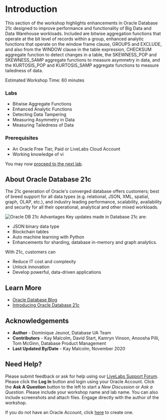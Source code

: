 # Introduction

This section of the workshop highlights enhancements in Oracle Database 21c designed to improve performance and functionality of Big Data and Data Warehouse workloads. Included are bitwise aggregation functions that operate at the bit level of records within a group, enhanced analytic functions that operate on the window frame clause, GROUPS and EXCLUDE, and also from the WINDOW clause in the table expression, CHECKSUM aggregate function to detect changes in a table, the SKEWNESS\_POP and SKEWNESS\_SAMP aggregate functions to measure asymmetry in data, and the KURTOSIS\_POP and KURTOSIS\_SAMP aggregate functions to measure tailedness of data.

Estimated Workshop Time: 60 minutes

### Labs
* Bitwise Aggregate Functions
* Enhanced Analytic Functions
* Detecting Data Tampering
* Measuring Asymmetry in Data
* Measuring Tailedness of Data

### Prerequisites

* An Oracle Free Tier, Paid or LiveLabs Cloud Account
* Working knowledge of vi

You may now [proceed to the next lab](#next).

## About Oracle Database 21c
The 21c generation of Oracle's converged database offers customers; best of breed support for all data types (e.g. relational, JSON, XML, spatial, graph, OLAP, etc.), and industry leading performance, scalability, availability and security for all their operational, analytical and other mixed workloads.

 ![Oracle DB 21c Advantages](images/21c-support.png "Oracle DB 21c Advantages")
Key updates made in Database 21c are:
* JSON binary data type
* Blockchain tables
* Auto machine learning with Python
* Enhancements for sharding, database in-memory and graph analytics.

With 21c, customers can
* Reduce IT cost and complexity
* Unlock innovation
* Develop powerful, data-driven applications


## Learn More

* [Oracle Database Blog](http://blogs.oracle.com/database)
* [Introducing Oracle Database 21c](https://blogs.oracle.com/database/introducing-oracle-database-21c)

## Acknowledgements
* **Author** - Dominique Jeunot, Database UA Team
* **Contributors** - Kay Malcolm, David Start, Kamryn Vinson, Anoosha Pilli, Tom McGinn, Database Product Management
* **Last Updated By/Date** - Kay Malcolm, November 2020

## Need Help?
Please submit feedback or ask for help using our [LiveLabs Support Forum](https://community.oracle.com/tech/developers/categories/database-19c). Please click the **Log In** button and login using your Oracle Account. Click the **Ask A Question** button to the left to start a *New Discussion* or *Ask a Question*.  Please include your workshop name and lab name.  You can also include screenshots and attach files.  Engage directly with the author of the workshop.

If you do not have an Oracle Account, click [here](https://profile.oracle.com/myprofile/account/create-account.jspx) to create one.
